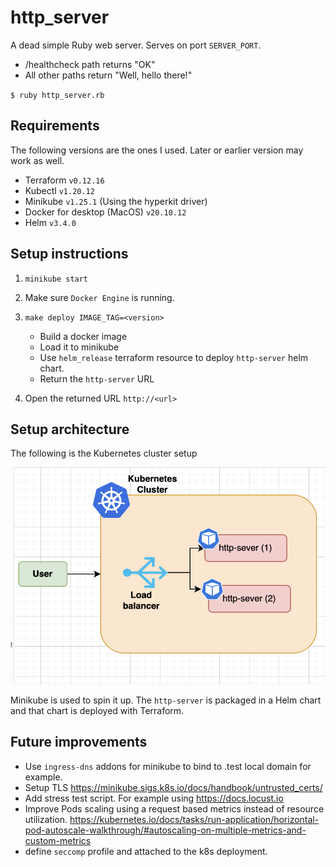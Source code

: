 # http_server
A dead simple Ruby web server. Serves on port `SERVER_PORT`.
- /healthcheck path returns "OK"
- All other paths return "Well, hello there!"

`$ ruby http_server.rb`

## Requirements

The following versions are the ones I used. Later or earlier version may work as well.

- Terraform `v0.12.16`
- Kubectl `v1.20.12`
- Minikube `v1.25.1` (Using the hyperkit driver)
- Docker for desktop (MacOS) `v20.10.12`
- Helm `v3.4.0`

## Setup instructions

1. `minikube start`
2. Make sure `Docker Engine` is running.
3. `make deploy IMAGE_TAG=<version>`
    - Build a docker image
    - Load it to minikube
    - Use `helm_release` terraform resource to deploy `http-server` helm chart.
    - Return the `http-server` URL

4. Open the returned URL `http://<url>`

## Setup architecture

The following is the Kubernetes cluster setup

![Cluster setup](images/k8s-cluster.png)

Minikube is used to spin it up. The `http-server` is packaged in a Helm chart and that chart is deployed with Terraform.

## Future improvements

- Use `ingress-dns` addons for minikube to bind to .test local domain for example.
- Setup TLS https://minikube.sigs.k8s.io/docs/handbook/untrusted_certs/
- Add stress test script. For example using https://docs.locust.io
- Improve Pods scaling using a request based metrics instead of resource utilization. 
https://kubernetes.io/docs/tasks/run-application/horizontal-pod-autoscale-walkthrough/#autoscaling-on-multiple-metrics-and-custom-metrics
- define `seccomp` profile and attached to the k8s deployment.